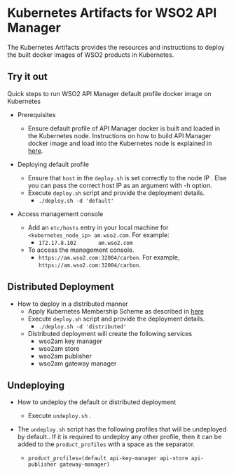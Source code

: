 # Kubernetes Artifacts for WSO2 API Manager #
The Kubernetes Artifacts provides the resources and instructions to deploy the built docker images of WSO2 products in Kubernetes.

## Try it out
Quick steps to run WSO2 API Manager default profile docker image on Kubernetes

* Prerequisites
    - Ensure default profile of API Manager docker is built and loaded in the Kubernetes node.
    Instructions on how to build API Manager docker image and load into the Kubernetes node is explained in [here](https://github.com/wso2/dockerfiles/blob/master/wso2am/README.md#try-it-out).

* Deploying default profile
    - Ensure that `host` in the `deploy.sh` is set correctly to the node IP  .
      Else you can pass the correct host IP as an argument with -h option.
    - Execute `deploy.sh` script and provide the deployment details.
        + `./deploy.sh -d 'default'`

* Access management console
    - Add an `etc/hosts` entry in your local machine for `<kubernetes_node_ip> am.wso2.com`. For example:
        + `172.17.8.102       am.wso2.com`
    - To access the management console.
        +  `https://am.wso2.com:32004/carbon`. For example, `https://am.wso2.com:32004/carbon`.

## Distributed Deployment

* How to deploy in a distributed manner
    - Apply Kubernetes Membership Scheme as described in [here](https://docs.wso2.com/display/KA100/Kubernetes+Membership+Scheme+for+WSO2+Carbon)
    - Execute `deploy.sh` script and provide the deployment details.
        + `./deploy.sh -d 'distributed'`
    - Distributed deployment will create the following services
        + wso2am key manager
        + wso2am store
        + wso2am publisher
        + wso2am gateway manager

## Undeploying

* How to undeploy the default or distributed deployment
    - Execute `undeploy.sh` .

* The `undeploy.sh` script has the following profiles that will be undeployed by default.. If it is required to undeploy any other profile, then it can be added to the `product_profiles` with a space as the separator.
    - `product_profiles=(default api-key-manager api-store api-publisher gateway-manager)`
